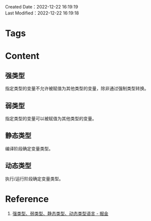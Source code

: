 Created Date：2022-12-22 16:19:19  
Last Modified：2022-12-22 16:19:18

# Tags

# Content

## 强类型

指定类型的变量不允许被赋值为其他类型的变量，除非通过强制类型转换。

## 弱类型

指定类型的变量可以被赋值为其他类型的变量。

## 静态类型

编译阶段确定变量类型。

## 动态类型

执行/运行阶段确定变量类型。

# Reference

1. [强类型、弱类型、静态类型、动态类型语言 - 掘金](https://juejin.cn/post/6844903933463232519)
